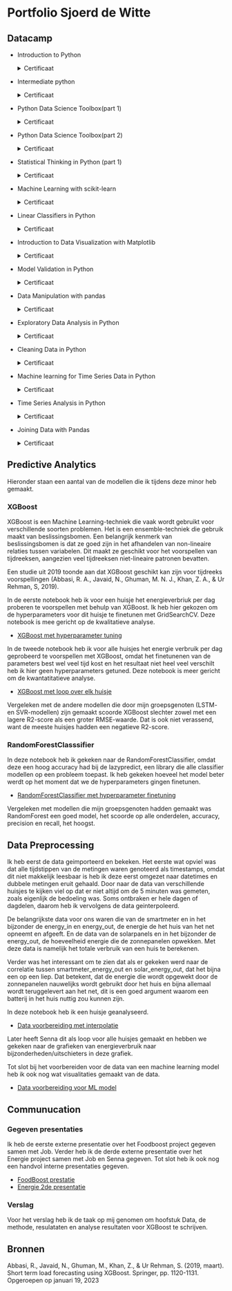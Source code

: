 # Portfolio Sjoerd de Witte

## Datacamp

* Introduction to Python 
  <details>
  <summary>Certificaat</summary>
  <img src = "https://user-images.githubusercontent.com/120015853/213524593-7f1c6318-efbe-43ed-b59f-9b365ca67e75.png"/>
  </details>
  
* Intermediate python
  <details>
  <summary>Certificaat</summary>
  <img src = "https://user-images.githubusercontent.com/120015853/213524512-7451ca92-7968-4111-9b1b-3a9a1bf1dff2.png"/>
  </details>
  
* Python Data Science Toolbox(part 1)
  <details>
  <summary>Certificaat</summary>
  <img src = "https://user-images.githubusercontent.com/120015853/213524433-4c55ee06-690e-4fdc-9196-92b6eb178ca3.png"/>
  </details> 

* Python Data Science Toolbox(part 2)
  <details>
  <summary>Certificaat</summary>
  <img src = "https://user-images.githubusercontent.com/120015853/213524344-777dcd26-f810-42f2-acc4-120f915f75b4.png"/>
  </details> 

* Statistical Thinking in Python (part 1)   
  <details>
  <summary>Certificaat</summary>
  <img src = "https://user-images.githubusercontent.com/120015853/213524283-c6702829-72cf-4cb2-b367-e984557953e7.png"/>
  </details> 
  
* Machine Learning with scikit-learn 
  <details>
  <summary>Certificaat</summary>
  <img src = "https://user-images.githubusercontent.com/120015853/213524190-714b2187-4837-421e-b090-d05ad0c5ed3a.png"/>
  </details> 
  
* Linear Classifiers in Python 
  <details>
  <summary>Certificaat</summary>
  <img src = "https://user-images.githubusercontent.com/120015853/213524085-a2933412-affb-4d7d-ae69-6afbf88d35a6.png"/>
  </details> 
 
* Introduction to Data Visualization with Matplotlib  
  <details>
  <summary>Certificaat</summary>
  <img src = "https://user-images.githubusercontent.com/120015853/213524020-8d886a22-693f-45a3-b379-1dc74ba35904.png"/>
  </details> 

* Model Validation in Python 
  <details>
  <summary>Certificaat</summary>
  <img src = "https://user-images.githubusercontent.com/120015853/213522198-f01bca37-6f37-41d5-aed8-f18ab3d39bb8.png"/>
  </details> 

* Data Manipulation with pandas
  <details>
  <summary>Certificaat</summary>
  <img src = "https://user-images.githubusercontent.com/120015853/213522093-23018356-0baf-4b5d-870c-743df444f9f3.png"/>
  </details> 
  
* Exploratory Data Analysis in Python 
  <details>
  <summary>Certificaat</summary>
  <img src = "https://user-images.githubusercontent.com/120015853/213521990-071d8d15-e157-4b85-a65c-12a23a510af8.png"/>
  </details> 

* Cleaning Data in Python 
  <details>
  <summary>Certificaat</summary>
  <img src = "https://user-images.githubusercontent.com/120015853/213521882-16770441-f3ec-4516-9dfd-a6f60ba2dff7.png"/>
  </details> 

* Machine learning for Time Series Data in Python
  <details>
  <summary>Certificaat</summary>
  <img src = "https://user-images.githubusercontent.com/120015853/213521772-867505a7-c536-458f-91ec-2336baedebbf.png"/>
  </details> 

* Time Series Analysis in Python
  <details>
  <summary>Certificaat</summary>
  <img src = "https://user-images.githubusercontent.com/120015853/213521634-464dedbe-4458-4ee2-bc8c-e9cf36be9165.png"/>
  </details> 

* Joining Data with Pandas
  <details>
  <summary>Certificaat</summary>
  <img src = "https://user-images.githubusercontent.com/120015853/213521705-06b65c44-a0ef-4c54-8185-2b59ca9fae62.png"/>
  </details>



## Predictive Analytics
Hieronder staan een aantal van de modellen die ik tijdens deze minor heb gemaakt.

### XGBoost
XGBoost is een Machine Learning-techniek die vaak wordt gebruikt voor verschillende soorten problemen. Het is een ensemble-techniek die gebruik maakt van beslissingsbomen. Een belangrijk kenmerk van beslissingsbomen is dat ze goed zijn in het afhandelen van non-lineaire relaties tussen variabelen. Dit maakt ze geschikt voor het voorspellen van tijdreeksen, aangezien veel tijdreeksen niet-lineaire patronen bevatten.  

Een studie uit 2019 toonde aan dat XGBoost geschikt kan zijn voor tijdreeks voorspellingen (Abbasi, R. A., Javaid, N., Ghuman, M. N. J., Khan, Z. A., & Ur Rehman, S, 2019).  

In de eerste notebook heb ik voor een huisje het energieverbriuk per dag proberen te voorspellen met behulp van XGBoost. Ik heb hier gekozen om de hyperparameters voor dit huisje te finetunen met GridSearchCV. Deze notebook is mee gericht op de kwalitatieve analyse. <br>
* [XGBoost met hyperparameter tuning](xgboost1.ipynb) <br>

In de tweede notebook heb ik voor alle huisjes het energie verbruik per dag geprobeerd te voorspellen met XGBoost, omdat het finetunenen van de parameters best wel veel tijd kost en het resultaat niet heel veel verschilt heb ik hier geen hyperparameters getuned. Deze notebook is meer gericht om de kwantatitatieve analyse. <br>
* [XGBoost met loop over elk huisje](xgboost2.ipynb)<br>

Vergeleken met de andere modellen die door mijn groepsgenoten (LSTM- en SVR-modellen) zijn gemaakt scoorde XGBoost slechter zowel met een lagere R2-score als een groter RMSE-waarde. Dat is ook niet verassend, want de meeste huisjes hadden een negatieve R2-score. 

### RandomForestClasssifier

In deze notebook heb ik gekeken naar de RandomForestClassifier, omdat deze een hoog accuracy had bij de lazypredict, een library die alle classifier modellen op een probleem toepast. Ik heb gekeken hoeveel het model beter werdt op het moment dat we de hyperparameters gingen finetunen. <br>

* [RandomForestClassifier met hyperparameter finetuning](rfr.ipynb)

Vergeleken met modellen die mijn groepsgenoten hadden gemaakt was RandomForest een goed model, het scoorde op alle onderdelen, accuracy, precision en recall, het hoogst.


## Data Preprocessing

Ik heb eerst de data geimporteerd en bekeken. Het eerste wat opviel was dat alle tijdstippen van de metingen waren genoteerd als timestamps, omdat dit niet makkelijk leesbaar is heb ik deze eerst omgezet naar datetimes en dubbele metingen eruit gehaald. Door naar de data van verschillende huisjes te kijken viel op dat er niet altijd om de 5 minuten was gemeten, zoals eigenlijk de bedoeling was. Soms ontbraken er hele dagen of dagdelen, daarom heb ik vervolgens de data geinterpoleerd.

De belangrijkste data voor ons waren die van de smartmeter en in het bijzonder de energy_in en energy_out, de energie de het huis van het net opneemt en afgeeft. En de data van de solarpanels en in het bijzonder de energy_out, de hoeveelheid energie die de zonnepanelen opwekken. Met deze data is namelijk het totale verbruik van een huis te berekenen.

Verder was het interessant om te zien dat als er gekeken werd naar de correlatie tussen smartmeter_energy_out en solar_energy_out, dat het bijna een op een liep. Dat betekent, dat de energie die wordt opgewekt door de zonnepanelen nauwelijks wordt gebruikt door het huis en bijna allemaal wordt teruggelevert aan het net, dit is een goed argument waarom een batterij in het huis nuttig zou kunnen zijn.

In deze notebook heb ik een huisje geanalyseerd.

* [Data voorbereiding met interpolatie](Sjoerd_interpoleren.ipynb)<br>

Later heeft Senna dit als loop voor alle huisjes gemaakt en hebben we gekeken naar de grafieken van energieverbruik naar bijzonderheden/uitschieters in deze grafiek.

Tot slot bij het voorbereiden voor de data van een machine learning model heb ik ook nog wat visualitaties gemaakt van de data.

* [Data voorbereiding voor ML model](Dataxgboost.ipynb)<br>

## Communucation

### Gegeven presentaties

Ik heb de eerste externe presentatie over het Foodboost project gegeven samen met Job. Verder heb ik de derde externe presentatie over het Energie project samen met Job en Senna gegeven. Tot slot heb ik ook nog een handvol interne presentaties gegeven. <br>
* [FoodBoost prestatie](FoodBoostEindpresentatie.pptx)<br>
* [Energie 2de presentatie](Energy2.pptx)

### Verslag

Voor het verslag heb ik de taak op mij genomen om hoofstuk Data, de methode, resulataten en analyse resultaten voor XGBoost te schrijven.

## Bronnen

Abbasi, R., Javaid, N., Ghuman, M., Khan, Z., & Ur Rehman, S. (2019, maart). Short term load forecasting using XGBoost. Springer, pp. 1120-1131. Opgeroepen op januari 19, 2023 
